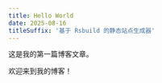 ```yaml
---
title: Hello World
date: 2025-08-16
titleSuffix: '基于 Rsbuild 的静态站点生成器'
---
```


这是我的第一篇博客文章。

欢迎来到我的博客！